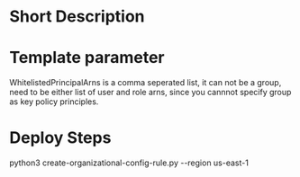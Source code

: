 # Short Description


# Template parameter

WhitelistedPrincipalArns is a comma seperated list, it can not be a group, need to be either list of user and role arns, since you cannnot specify group as key policy principles.


# Deploy Steps
python3 create-organizational-config-rule.py  --region us-east-1
